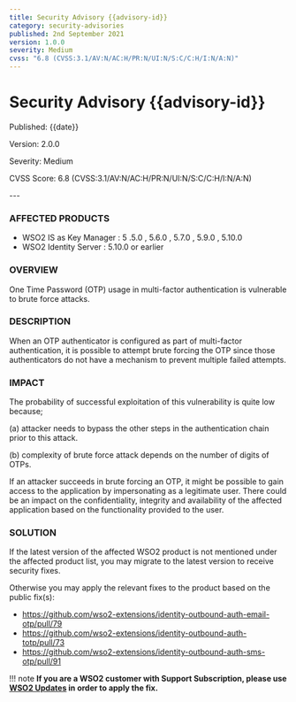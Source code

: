 ```yaml
---
title: Security Advisory {{advisory-id}}
category: security-advisories
published: 2nd September 2021
version: 1.0.0
severity: Medium
cvss: "6.8 (CVSS:3.1/AV:N/AC:H/PR:N/UI:N/S:C/C:H/I:N/A:N)"
---
```


# Security Advisory {{advisory-id}}

<p class="doc-info">Published: {{date}}</p>
<p class="doc-info">Version: 2.0.0</p>
<p class="doc-info">Severity: Medium</p>
<p class="doc-info">CVSS Score: 6.8 (CVSS:3.1/AV:N/AC:H/PR:N/UI:N/S:C/C:H/I:N/A:N)</p>
---

### AFFECTED PRODUCTS
* WSO2 IS as Key Manager : 5 .5.0 , 5.6.0 , 5.7.0 , 5.9.0 , 5.10.0
* WSO2 Identity Server : 5.10.0  or earlier


### OVERVIEW
One Time Password (OTP) usage in multi-factor authentication is vulnerable to brute force attacks.


### DESCRIPTION
When an OTP authenticator is configured as part of multi-factor authentication, it is possible to attempt brute forcing the OTP since those authenticators do not have a mechanism to prevent multiple failed attempts.


### IMPACT
The probability of successful exploitation of this vulnerability is quite low because; 

(a) attacker needs to bypass the other steps in the authentication chain prior to this attack.

(b) complexity of brute force attack depends on the number of digits of OTPs. 

If an attacker succeeds in brute forcing an OTP, it might be possible to gain access to the application by impersonating as a legitimate user. There could be an impact on the confidentiality, integrity and availability of the affected application based on the functionality provided to the user.


### SOLUTION
If the latest version of the affected WSO2 product is not mentioned under the affected product list, you may migrate to the latest version to receive security fixes.

Otherwise you may apply the relevant fixes to the product based on the public fix(s):

* https://github.com/wso2-extensions/identity-outbound-auth-email-otp/pull/79
* https://github.com/wso2-extensions/identity-outbound-auth-totp/pull/73
* https://github.com/wso2-extensions/identity-outbound-auth-sms-otp/pull/91


!!! note
    **If you are a WSO2 customer with Support Subscription, please use [WSO2 Updates](https://wso2.com/updates/) in order to apply the fix.**

